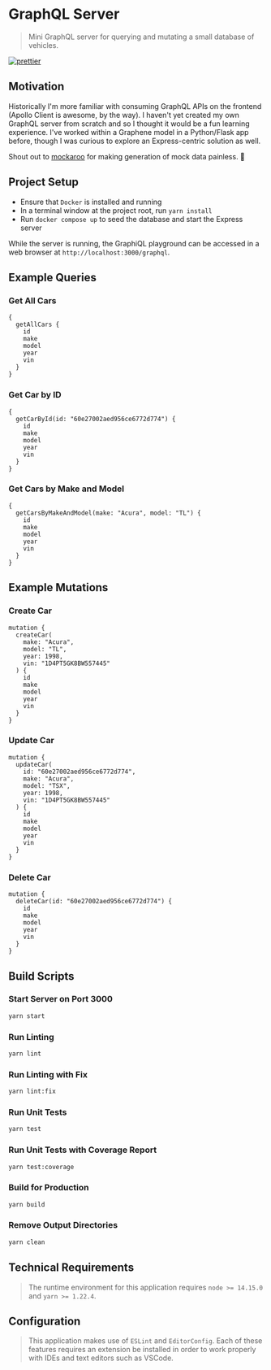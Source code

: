 # GraphQL Server

> Mini GraphQL server for querying and mutating a small database of vehicles.

[![prettier](https://img.shields.io/badge/code_style-prettier-ff69b4.svg)](https://prettier.io/)

## Motivation

Historically I'm more familiar with consuming GraphQL APIs on the frontend (Apollo Client is awesome, by the way). I haven't yet created my own GraphQL server from scratch and so I thought it would be a fun learning experience. I've worked within a Graphene model in a Python/Flask app before, though I was curious to explore an Express-centric solution as well.

Shout out to [mockaroo](https://mockaroo.com/) for making generation of mock data painless. 🦘

## Project Setup

- Ensure that `Docker` is installed and running
- In a terminal window at the project root, run `yarn install`
- Run `docker compose up` to seed the database and start the Express server

While the server is running, the GraphiQL playground can be accessed in a web browser at `http://localhost:3000/graphql`.

## Example Queries

### Get All Cars

```gql
{
  getAllCars {
    id
    make
    model
    year
    vin
  }
}
```

### Get Car by ID

```gql
{
  getCarById(id: "60e27002aed956ce6772d774") {
    id
    make
    model
    year
    vin
  }
}
```

### Get Cars by Make and Model

```gql
{
  getCarsByMakeAndModel(make: "Acura", model: "TL") {
    id
    make
    model
    year
    vin
  }
}
```

## Example Mutations

### Create Car

```gql
mutation {
  createCar(
    make: "Acura",
    model: "TL",
    year: 1998,
    vin: "1D4PT5GK8BW557445"
  ) {
    id
    make
    model
    year
    vin
  }
}
```

### Update Car

```gql
mutation {
  updateCar(
    id: "60e27002aed956ce6772d774",
    make: "Acura",
    model: "TSX",
    year: 1998,
    vin: "1D4PT5GK8BW557445"
  ) {
    id
    make
    model
    year
    vin
  }
}
```

### Delete Car

```gql
mutation {
  deleteCar(id: "60e27002aed956ce6772d774") {
    id
    make
    model
    year
    vin
  }
}
```

## Build Scripts

### Start Server on Port 3000

```sh
yarn start
```

### Run Linting

```sh
yarn lint
```

### Run Linting with Fix

```sh
yarn lint:fix
```

### Run Unit Tests

```sh
yarn test
```

### Run Unit Tests with Coverage Report

```sh
yarn test:coverage
```

### Build for Production

```sh
yarn build
```

### Remove Output Directories

```sh
yarn clean
```

## Technical Requirements

> The runtime environment for this application requires `node >= 14.15.0` and `yarn >= 1.22.4`.

## Configuration

> This application makes use of `ESLint` and `EditorConfig`. Each of these features requires
> an extension be installed in order to work properly with IDEs and text editors such as VSCode.
